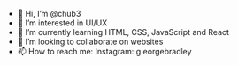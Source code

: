 - 👋 Hi, I’m @chub3
- 👀 I’m interested in UI/UX
- 🌱 I’m currently learning HTML, CSS, JavaScript and React
- 💞️ I’m looking to collaborate on websites 
- 📫 How to reach me: Instagram: g.eorgebradley


